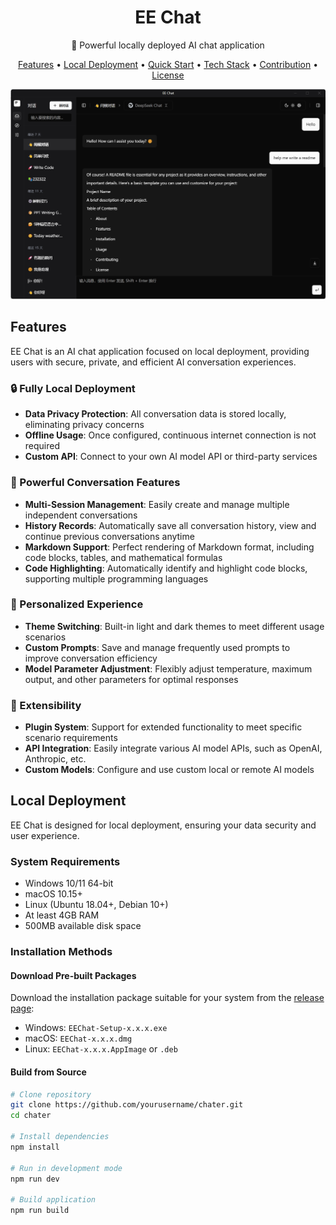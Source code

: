 <div align="center">
  <h1>EE Chat</h1>
  <p>🚀 Powerful locally deployed AI chat application</p>

  <p>
    <a href="#features">Features</a> •
    <a href="#local-deployment">Local Deployment</a> •
    <a href="#quick-start">Quick Start</a> •
    <a href="#tech-stack">Tech Stack</a> •
    <a href="#contribution">Contribution</a> •
    <a href="#license">License</a>
  </p>
  
  <img src="./resources/chat.png" alt="EE Chat Application Screenshot" width="800" />
</div>

## Features

EE Chat is an AI chat application focused on local deployment, providing users with secure, private, and efficient AI conversation experiences.

### 🔒 Fully Local Deployment

- **Data Privacy Protection**: All conversation data is stored locally, eliminating privacy concerns
- **Offline Usage**: Once configured, continuous internet connection is not required
- **Custom API**: Connect to your own AI model API or third-party services

### 💬 Powerful Conversation Features

- **Multi-Session Management**: Easily create and manage multiple independent conversations
- **History Records**: Automatically save all conversation history, view and continue previous conversations anytime
- **Markdown Support**: Perfect rendering of Markdown format, including code blocks, tables, and mathematical formulas
- **Code Highlighting**: Automatically identify and highlight code blocks, supporting multiple programming languages

### 🎨 Personalized Experience

- **Theme Switching**: Built-in light and dark themes to meet different usage scenarios
- **Custom Prompts**: Save and manage frequently used prompts to improve conversation efficiency
- **Model Parameter Adjustment**: Flexibly adjust temperature, maximum output, and other parameters for optimal responses

### 🔌 Extensibility

- **Plugin System**: Support for extended functionality to meet specific scenario requirements
- **API Integration**: Easily integrate various AI model APIs, such as OpenAI, Anthropic, etc.
- **Custom Models**: Configure and use custom local or remote AI models

## Local Deployment

EE Chat is designed for local deployment, ensuring your data security and user experience.

### System Requirements

- Windows 10/11 64-bit
- macOS 10.15+
- Linux (Ubuntu 18.04+, Debian 10+)
- At least 4GB RAM
- 500MB available disk space

### Installation Methods

#### Download Pre-built Packages

Download the installation package suitable for your system from the [release page](https://github.com/yourusername/chater/releases):

- Windows: `EEChat-Setup-x.x.x.exe`
- macOS: `EEChat-x.x.x.dmg`
- Linux: `EEChat-x.x.x.AppImage` or `.deb`

#### Build from Source

```bash
# Clone repository
git clone https://github.com/yourusername/chater.git
cd chater

# Install dependencies
npm install

# Run in development mode
npm run dev

# Build application
npm run build